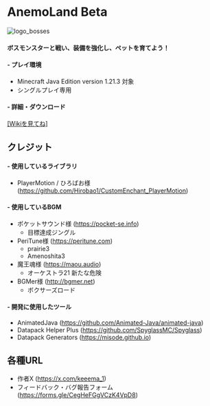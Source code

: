 # AnemoLand Beta

![logo_bosses](https://github.com/user-attachments/assets/0e85b50d-2066-486a-a651-6d45a73e3528)

#### ボスモンスターと戦い、装備を強化し、ペットを育てよう！

#### - プレイ環境
- Minecraft Java Edition version 1.21.3 対象
- シングルプレイ専用

#### - 詳細・ダウンロード
[[Wikiを見てね]](https://github.com/Keeema-1/AnemoLand/wiki)

## クレジット
#### - 使用しているライブラリ
- PlayerMotion / ひろばお様 (https://github.com/Hirobao1/CustomEnchant_PlayerMotion)

#### - 使用しているBGM
- ポケットサウンド様 (https://pocket-se.info)
  - 目標達成ジングル
- PeriTune様 (https://peritune.com)
  - prairie3
  - Amenoshita3
- 魔王魂様 (https://maou.audio)
  - オーケストラ21 新たな危険
- BGMer様 (http://bgmer.net)
  - ボクサーズロード

#### - 開発に使用したツール
- AnimatedJava (https://github.com/Animated-Java/animated-java)
- Datapack Helper Plus (https://github.com/SpyglassMC/Spyglass)
- Datapack Generators (https://misode.github.io)


## 各種URL
- 作者X (https://x.com/keeema_1)
- フィードバック・バグ報告フォーム (https://forms.gle/CegHeFGgVCzK4VpD8)
